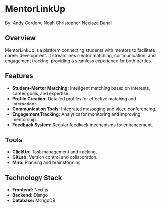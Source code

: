 # MentorLinkUp

By: Andy Cordero, Noah Christopher, Neelaza Dahal

## Overview

MentorLinkUp is a platform connecting students with mentors to facilitate career development. It streamlines mentor matching, communication, and engagement tracking, providing a seamless experience for both parties.

## Features

- **Student-Mentor Matching:** Intelligent matching based on interests, career goals, and expertise.
- **Profile Creation:** Detailed profiles for effective matching and interactions.
- **Communication Tools:** Integrated messaging and video conferencing.
- **Engagement Tracking:** Analytics for monitoring and improving mentorship.
- **Feedback System:** Regular feedback mechanisms for enhancement.

## Tools

- **ClickUp:** Task management and tracking.
- **GitLab:** Version control and collaboration.
- **Miro:** Planning and brainstorming.

## Technology Stack

- **Frontend:** Next.js
- **Backend:** Django
- **Database:** MongoDB

